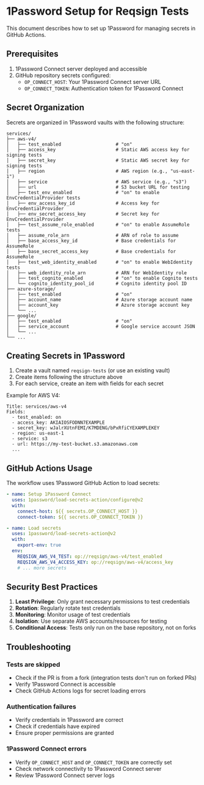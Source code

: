 # 1Password Setup for Reqsign Tests

This document describes how to set up 1Password for managing secrets in GitHub Actions.

## Prerequisites

1. 1Password Connect server deployed and accessible
2. GitHub repository secrets configured:
   - `OP_CONNECT_HOST`: Your 1Password Connect server URL
   - `OP_CONNECT_TOKEN`: Authentication token for 1Password Connect

## Secret Organization

Secrets are organized in 1Password vaults with the following structure:

```
services/
├── aws-v4/
│   ├── test_enabled                    # "on"
│   ├── access_key                      # Static AWS access key for signing tests
│   ├── secret_key                      # Static AWS secret key for signing tests
│   ├── region                          # AWS region (e.g., "us-east-1")
│   ├── service                         # AWS service (e.g., "s3")
│   ├── url                             # S3 bucket URL for testing
│   ├── test_env_enabled                # "on" to enable EnvCredentialProvider tests
│   ├── env_access_key_id               # Access key for EnvCredentialProvider
│   ├── env_secret_access_key           # Secret key for EnvCredentialProvider
│   ├── test_assume_role_enabled        # "on" to enable AssumeRole tests
│   ├── assume_role_arn                 # ARN of role to assume
│   ├── base_access_key_id              # Base credentials for AssumeRole
│   ├── base_secret_access_key          # Base credentials for AssumeRole
│   ├── test_web_identity_enabled       # "on" to enable WebIdentity tests
│   ├── web_identity_role_arn           # ARN for WebIdentity role
│   ├── test_cognito_enabled            # "on" to enable Cognito tests
│   └── cognito_identity_pool_id        # Cognito identity pool ID
├── azure-storage/
│   ├── test_enabled                    # "on"
│   ├── account_name                    # Azure storage account name
│   ├── account_key                     # Azure storage account key
│   └── ...
├── google/
│   ├── test_enabled                    # "on"
│   ├── service_account                 # Google service account JSON
│   └── ...
└── ...
```

## Creating Secrets in 1Password

1. Create a vault named `reqsign-tests` (or use an existing vault)
2. Create items following the structure above
3. For each service, create an item with fields for each secret

Example for AWS V4:
```
Title: services/aws-v4
Fields:
  - test_enabled: on
  - access_key: AKIAIOSFODNN7EXAMPLE
  - secret_key: wJalrXUtnFEMI/K7MDENG/bPxRfiCYEXAMPLEKEY
  - region: us-east-1
  - service: s3
  - url: https://my-test-bucket.s3.amazonaws.com
  ...
```

## GitHub Actions Usage

The workflow uses 1Password GitHub Action to load secrets:

```yaml
- name: Setup 1Password Connect
  uses: 1password/load-secrets-action/configure@v2
  with:
    connect-host: ${{ secrets.OP_CONNECT_HOST }}
    connect-token: ${{ secrets.OP_CONNECT_TOKEN }}

- name: Load secrets
  uses: 1password/load-secrets-action@v2
  with:
    export-env: true
  env:
    REQSIGN_AWS_V4_TEST: op://reqsign/aws-v4/test_enabled
    REQSIGN_AWS_V4_ACCESS_KEY: op://reqsign/aws-v4/access_key
    # ... more secrets
```

## Security Best Practices

1. **Least Privilege**: Only grant necessary permissions to test credentials
2. **Rotation**: Regularly rotate test credentials
3. **Monitoring**: Monitor usage of test credentials
4. **Isolation**: Use separate AWS accounts/resources for testing
5. **Conditional Access**: Tests only run on the base repository, not on forks

## Troubleshooting

### Tests are skipped
- Check if the PR is from a fork (integration tests don't run on forked PRs)
- Verify 1Password Connect is accessible
- Check GitHub Actions logs for secret loading errors

### Authentication failures
- Verify credentials in 1Password are correct
- Check if credentials have expired
- Ensure proper permissions are granted

### 1Password Connect errors
- Verify `OP_CONNECT_HOST` and `OP_CONNECT_TOKEN` are correctly set
- Check network connectivity to 1Password Connect server
- Review 1Password Connect server logs
